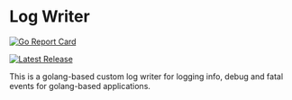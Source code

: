 # Log Writer

[![Go Report Card](https://goreportcard.com/badge/github.com/sinhadotabhinav/log-writer)](https://goreportcard.com/report/github.com/sinhadotabhinav/log-writer)

[![Latest Release](https://img.shields.io/github/v/release/sinhadotabhinav/log-writer.svg)](https://github.com/sinhadotabhinav/log-writer/releases)

This is a golang-based custom log writer for logging info, debug and fatal events for golang-based applications.
